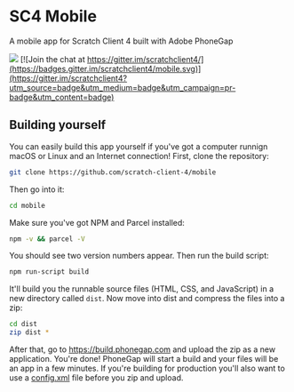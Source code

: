 # SC4 Mobile

A mobile app for Scratch Client 4 built with Adobe PhoneGap

<a href = "https://build.phonegap.com/apps/3916109/share"><img src=https://build.phonegap.com/apps/3916109/badge/3152967120/android.svg /></a>
[![Join the chat at https://gitter.im/scratchclient4/](https://badges.gitter.im/scratchclient4/mobile.svg)](https://gitter.im/scratchclient4?utm_source=badge&utm_medium=badge&utm_campaign=pr-badge&utm_content=badge)

## Building yourself
You can easily build this app yourself if you've got a computer runnign macOS or Linux and an Internet connection!  First, clone the repository:
```bash
git clone https://github.com/scratch-client-4/mobile
```
Then go into it:
```bash
cd mobile
```
Make sure you've got NPM and Parcel installed:
```bash
npm -v && parcel -V
```
You should see two version numbers appear.  Then run the build script:
```bash
npm run-script build
```
It'll build you the runnable source files (HTML, CSS, and JavaScript) in a new directory called `dist`.  Now move into  dist and compress the files into a zip:
```bash
cd dist
zip dist *
```
After that, go to https://build.phonegap.com and upload the zip as a new application.  You're done!  PhoneGap will start a build and your files will be an app in a few minutes.  If you're building for production you'll also want to use a [config.xml](https://cordova.apache.org/docs/en/latest/config_ref/) file before you zip and upload.

